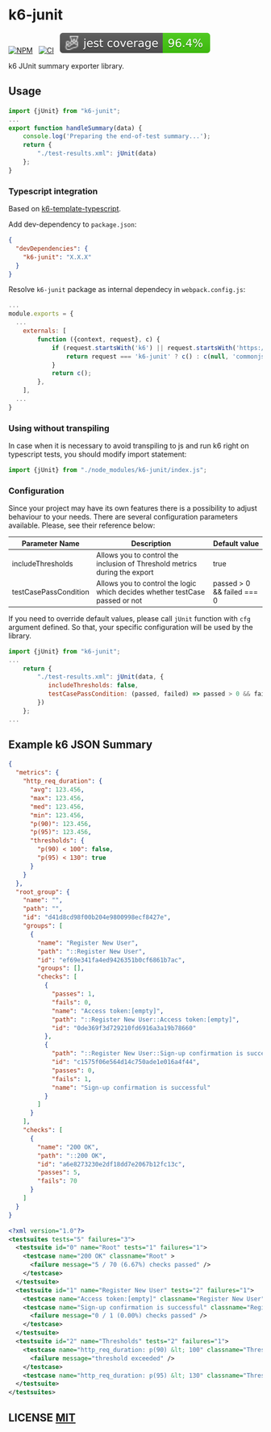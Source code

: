 # k6-junit
[![NPM](https://img.shields.io/npm/v/k6-junit.svg)](https://www.npmjs.org/package/k6-junit)
&nbsp;
[![CI](https://github.com/simbadltd/k6-junit/actions/workflows/default.yml/badge.svg)](https://github.com/simbadltd/k6-junit/actions/workflows/default.yml)
&nbsp;
<img src="./badges/coverage-jest coverage.svg">

k6 JUnit summary exporter library.


## Usage
``` javascript
import {jUnit} from "k6-junit";
...
export function handleSummary(data) {
    console.log('Preparing the end-of-test summary...');
    return {
        "./test-results.xml": jUnit(data)
    };
}
```

### Typescript integration
Based on [k6-template-typescript](https://github.com/grafana/k6-template-typescript).

Add dev-dependency to `package.json`:
```json
{
  "devDependencies": {
    "k6-junit": "X.X.X"
  }
}

```

Resolve `k6-junit` package as internal dependecy in `webpack.config.js`:
```javascript
...
module.exports = {
  ...
    externals: [
        function ({context, request}, c) {
            if (request.startsWith('k6') || request.startsWith('https://')) {
                return request === 'k6-junit' ? c() : c(null, 'commonjs ' + request);
            }
            return c();
        },
    ],
  ...
}
```

### Using without transpiling
In case when it is necessary to avoid transpiling to js and run k6 right on typescript tests, you should modify import statement:
```javascript
import {jUnit} from "./node_modules/k6-junit/index.js";
```

### Configuration
Since your project may have its own features there is a possibility to adjust behaviour 
to your needs. There are several configuration parameters available. Please, see their 
reference below:

| Parameter Name        | Description                                                                    | Default value              |
|-----------------------|--------------------------------------------------------------------------------|----------------------------|
| includeThresholds     | Allows you to control the inclusion of Threshold metrics during the export     | true                       |
| testCasePassCondition | Allows you to control the logic which decides whether testCase passed or not   | passed > 0 && failed === 0 |

If you need to override default values, please call `jUnit` function with `cfg`
argument defined. So that, your specific configuration will be used by the library.
``` javascript
import {jUnit} from "k6-junit";
...
    return {
        "./test-results.xml": jUnit(data, {
           includeThresholds: false,
           testCasePassCondition: (passed, failed) => passed > 0 && failed <= passed
        })
    };
...
```

## Example k6 JSON Summary
```json
{
  "metrics": {
    "http_req_duration": {
      "avg": 123.456,
      "max": 123.456,
      "med": 123.456,
      "min": 123.456,
      "p(90)": 123.456,
      "p(95)": 123.456,
      "thresholds": {
        "p(90) < 100": false,
        "p(95) < 130": true
      }
    }
  },
  "root_group": {
    "name": "",
    "path": "",
    "id": "d41d8cd98f00b204e9800998ecf8427e",
    "groups": [
      {
        "name": "Register New User",
        "path": "::Register New User",
        "id": "ef69e341fa4ed9426351b0cf6861b7ac",
        "groups": [],
        "checks": [
          {
            "passes": 1,
            "fails": 0,
            "name": "Access token:[empty]",
            "path": "::Register New User::Access token:[empty]",
            "id": "0de369f3d729210fd6916a3a19b78660"
          },
          {
            "path": "::Register New User::Sign-up confirmation is successful",
            "id": "c1575f06e564d14c750ade1e016a4f44",
            "passes": 0,
            "fails": 1,
            "name": "Sign-up confirmation is successful"
          }
        ]
      }
    ],
    "checks": [
      {
        "name": "200 OK",
        "path": "::200 OK",
        "id": "a6e8273230e2df18dd7e2067b12fc13c",
        "passes": 5,
        "fails": 70
      }
    ]
  }
}
```

```xml
<?xml version="1.0"?>
<testsuites tests="5" failures="3">
  <testsuite id="0" name="Root" tests="1" failures="1">
    <testcase name="200 OK" classname="Root" >
      <failure message="5 / 70 (6.67%) checks passed" />
    </testcase>
  </testsuite>
  <testsuite id="1" name="Register New User" tests="2" failures="1">
    <testcase name="Access token:[empty]" classname="Register New User" />
    <testcase name="Sign-up confirmation is successful" classname="Register New User" >
      <failure message="0 / 1 (0.00%) checks passed" />
    </testcase>
  </testsuite>
  <testsuite id="2" name="Thresholds" tests="2" failures="1">
    <testcase name="http_req_duration: p(90) &lt; 100" classname="Thresholds" >
      <failure message="threshold exceeded" />
    </testcase>
    <testcase name="http_req_duration: p(95) &lt; 130" classname="Thresholds" />
  </testsuite>
</testsuites>
```



## LICENSE [MIT](LICENSE)
